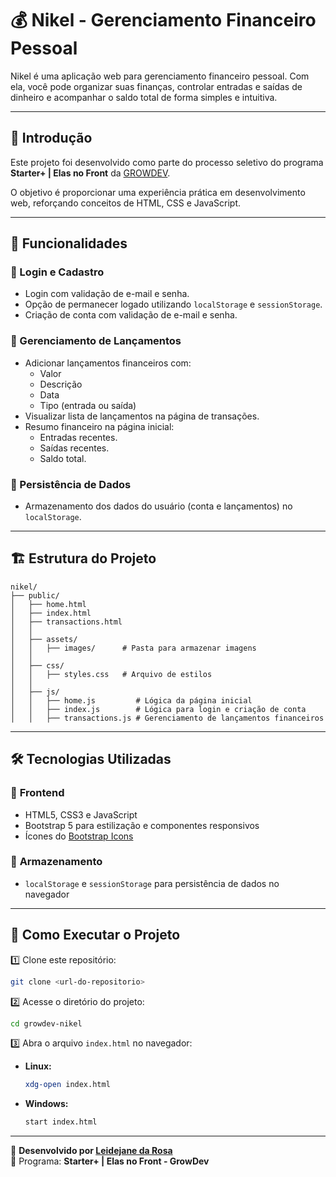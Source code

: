 # 💰 Nikel - Gerenciamento Financeiro Pessoal

Nikel é uma aplicação web para gerenciamento financeiro pessoal. Com ela, você pode organizar suas finanças, controlar entradas e saídas de dinheiro e acompanhar o saldo total de forma simples e intuitiva.

---
  
## 📌 Introdução  
Este projeto foi desenvolvido como parte do processo seletivo do programa **Starter+ | Elas no Front** da [GROWDEV](https://https://www.growdev.com.br/).  

O objetivo é proporcionar uma experiência prática em desenvolvimento web, reforçando conceitos de HTML, CSS e JavaScript.

---

## 🚀 Funcionalidades

### 🔑 Login e Cadastro
- Login com validação de e-mail e senha.
- Opção de permanecer logado utilizando `localStorage` e `sessionStorage`.
- Criação de conta com validação de e-mail e senha.

### 💸 Gerenciamento de Lançamentos
- Adicionar lançamentos financeiros com:
  - Valor
  - Descrição
  - Data
  - Tipo (entrada ou saída)
- Visualizar lista de lançamentos na página de transações.
- Resumo financeiro na página inicial:
  - Entradas recentes.
  - Saídas recentes.
  - Saldo total.

### 💾 Persistência de Dados
- Armazenamento dos dados do usuário (conta e lançamentos) no `localStorage`.

---

## 🏗️ Estrutura do Projeto

```
nikel/
├── public/
│   ├── home.html
│   ├── index.html
│   ├── transactions.html
│   │
│   ├── assets/
│   │   ├── images/      # Pasta para armazenar imagens
│   │
│   ├── css/
│   │   ├── styles.css   # Arquivo de estilos
│   │
│   ├── js/
│   │   ├── home.js         # Lógica da página inicial
│   │   ├── index.js        # Lógica para login e criação de conta
│   │   ├── transactions.js # Gerenciamento de lançamentos financeiros

```

---

## 🛠️ Tecnologias Utilizadas

### 🎨 **Frontend**
- HTML5, CSS3 e JavaScript
- Bootstrap 5 para estilização e componentes responsivos
- Ícones do [Bootstrap Icons](https://icons.getbootstrap.com/)

### 💾 **Armazenamento**
- `localStorage` e `sessionStorage` para persistência de dados no navegador

---

## 🚀 Como Executar o Projeto

1️⃣ Clone este repositório:
   ```bash
   git clone <url-do-repositorio>
   ```

2️⃣ Acesse o diretório do projeto:
   ```bash
   cd growdev-nikel
   ```

3️⃣ Abra o arquivo `index.html` no navegador:
   - **Linux:**
     ```bash
     xdg-open index.html
     ```
   - **Windows:**
     ```bash
     start index.html
     ```

---

📌 **Desenvolvido por [Leidejane da Rosa](https://github.com/LeidejanedaRosa)**  
🎯 Programa: **Starter+ | Elas no Front - GrowDev**
